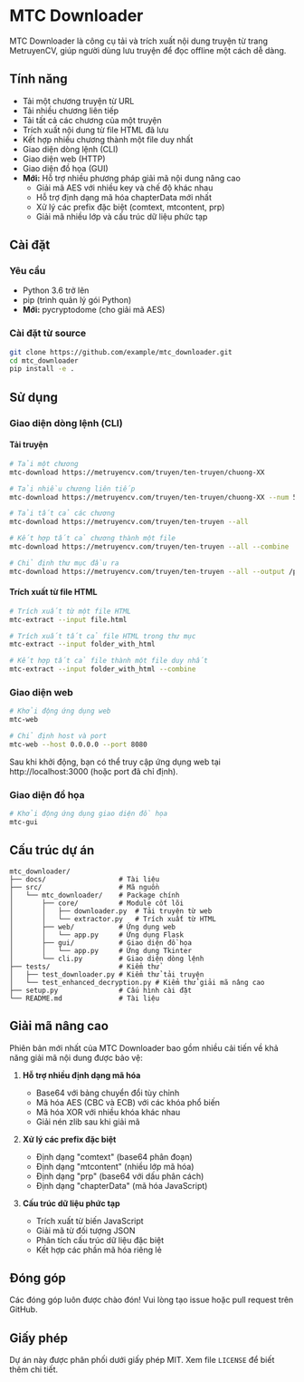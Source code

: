 # MTC Downloader

MTC Downloader là công cụ tải và trích xuất nội dung truyện từ trang MetruyenCV, giúp người dùng lưu truyện để đọc offline một cách dễ dàng.

## Tính năng

- Tải một chương truyện từ URL
- Tải nhiều chương liên tiếp
- Tải tất cả các chương của một truyện
- Trích xuất nội dung từ file HTML đã lưu
- Kết hợp nhiều chương thành một file duy nhất
- Giao diện dòng lệnh (CLI)
- Giao diện web (HTTP)
- Giao diện đồ họa (GUI)
- **Mới:** Hỗ trợ nhiều phương pháp giải mã nội dung nâng cao
  - Giải mã AES với nhiều key và chế độ khác nhau
  - Hỗ trợ định dạng mã hóa chapterData mới nhất
  - Xử lý các prefix đặc biệt (comtext, mtcontent, prp)
  - Giải mã nhiều lớp và cấu trúc dữ liệu phức tạp

## Cài đặt

### Yêu cầu

- Python 3.6 trở lên
- pip (trình quản lý gói Python)
- **Mới:** pycryptodome (cho giải mã AES)

### Cài đặt từ source

```bash
git clone https://github.com/example/mtc_downloader.git
cd mtc_downloader
pip install -e .
```

## Sử dụng

### Giao diện dòng lệnh (CLI)

#### Tải truyện

```bash
# Tải một chương
mtc-download https://metruyencv.com/truyen/ten-truyen/chuong-XX

# Tải nhiều chương liên tiếp
mtc-download https://metruyencv.com/truyen/ten-truyen/chuong-XX --num 5

# Tải tất cả các chương
mtc-download https://metruyencv.com/truyen/ten-truyen --all

# Kết hợp tất cả chương thành một file
mtc-download https://metruyencv.com/truyen/ten-truyen --all --combine

# Chỉ định thư mục đầu ra
mtc-download https://metruyencv.com/truyen/ten-truyen --all --output /path/to/folder
```

#### Trích xuất từ file HTML

```bash
# Trích xuất từ một file HTML
mtc-extract --input file.html

# Trích xuất tất cả file HTML trong thư mục
mtc-extract --input folder_with_html

# Kết hợp tất cả file thành một file duy nhất
mtc-extract --input folder_with_html --combine
```

### Giao diện web

```bash
# Khởi động ứng dụng web
mtc-web

# Chỉ định host và port
mtc-web --host 0.0.0.0 --port 8080
```

Sau khi khởi động, bạn có thể truy cập ứng dụng web tại http://localhost:3000 (hoặc port đã chỉ định).

### Giao diện đồ họa

```bash
# Khởi động ứng dụng giao diện đồ họa
mtc-gui
```

## Cấu trúc dự án

```
mtc_downloader/
├── docs/                  # Tài liệu
├── src/                   # Mã nguồn
│   └── mtc_downloader/    # Package chính
│       ├── core/          # Module cốt lõi
│       │   ├── downloader.py  # Tải truyện từ web
│       │   └── extractor.py   # Trích xuất từ HTML
│       ├── web/           # Ứng dụng web
│       │   └── app.py     # Ứng dụng Flask
│       ├── gui/           # Giao diện đồ họa
│       │   └── app.py     # Ứng dụng Tkinter
│       └── cli.py         # Giao diện dòng lệnh
├── tests/                 # Kiểm thử
│   ├── test_downloader.py # Kiểm thử tải truyện
│   └── test_enhanced_decryption.py # Kiểm thử giải mã nâng cao
├── setup.py               # Cấu hình cài đặt
└── README.md              # Tài liệu
```

## Giải mã nâng cao

Phiên bản mới nhất của MTC Downloader bao gồm nhiều cải tiến về khả năng giải mã nội dung được bảo vệ:

1. **Hỗ trợ nhiều định dạng mã hóa**
   - Base64 với bảng chuyển đổi tùy chỉnh
   - Mã hóa AES (CBC và ECB) với các khóa phổ biến
   - Mã hóa XOR với nhiều khóa khác nhau
   - Giải nén zlib sau khi giải mã

2. **Xử lý các prefix đặc biệt**
   - Định dạng "comtext" (base64 phân đoạn)
   - Định dạng "mtcontent" (nhiều lớp mã hóa)
   - Định dạng "prp" (base64 với dấu phân cách)
   - Định dạng "chapterData" (mã hóa JavaScript)

3. **Cấu trúc dữ liệu phức tạp**
   - Trích xuất từ biến JavaScript
   - Giải mã từ đối tượng JSON
   - Phân tích cấu trúc dữ liệu đặc biệt
   - Kết hợp các phần mã hóa riêng lẻ

## Đóng góp

Các đóng góp luôn được chào đón! Vui lòng tạo issue hoặc pull request trên GitHub.

## Giấy phép

Dự án này được phân phối dưới giấy phép MIT. Xem file `LICENSE` để biết thêm chi tiết. 